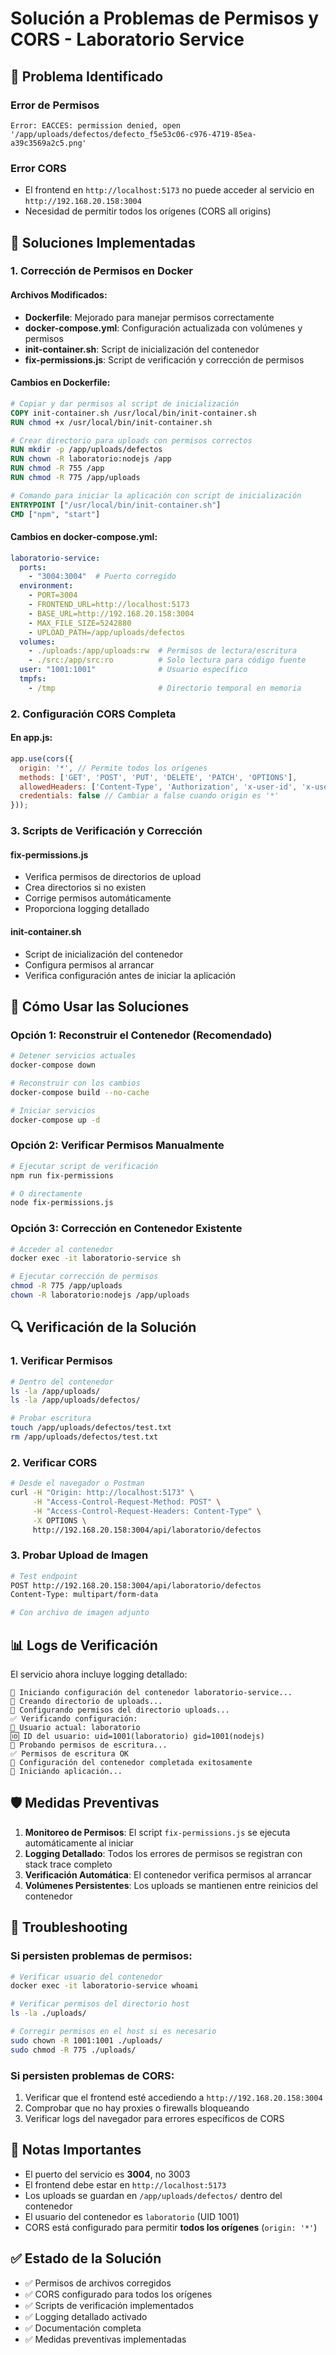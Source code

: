 # Solución a Problemas de Permisos y CORS - Laboratorio Service

## 🚨 Problema Identificado

### Error de Permisos
```
Error: EACCES: permission denied, open '/app/uploads/defectos/defecto_f5e53c06-c976-4719-85ea-a39c3569a2c5.png'
```

### Error CORS
- El frontend en `http://localhost:5173` no puede acceder al servicio en `http://192.168.20.158:3004`
- Necesidad de permitir todos los orígenes (CORS all origins)

## 🔧 Soluciones Implementadas

### 1. Corrección de Permisos en Docker

#### Archivos Modificados:
- **Dockerfile**: Mejorado para manejar permisos correctamente
- **docker-compose.yml**: Configuración actualizada con volúmenes y permisos
- **init-container.sh**: Script de inicialización del contenedor
- **fix-permissions.js**: Script de verificación y corrección de permisos

#### Cambios en Dockerfile:
```dockerfile
# Copiar y dar permisos al script de inicialización
COPY init-container.sh /usr/local/bin/init-container.sh
RUN chmod +x /usr/local/bin/init-container.sh

# Crear directorio para uploads con permisos correctos
RUN mkdir -p /app/uploads/defectos
RUN chown -R laboratorio:nodejs /app
RUN chmod -R 755 /app
RUN chmod -R 775 /app/uploads

# Comando para iniciar la aplicación con script de inicialización
ENTRYPOINT ["/usr/local/bin/init-container.sh"]
CMD ["npm", "start"]
```

#### Cambios en docker-compose.yml:
```yaml
laboratorio-service:
  ports:
    - "3004:3004"  # Puerto corregido
  environment:
    - PORT=3004
    - FRONTEND_URL=http://localhost:5173
    - BASE_URL=http://192.168.20.158:3004
    - MAX_FILE_SIZE=5242880
    - UPLOAD_PATH=/app/uploads/defectos
  volumes:
    - ./uploads:/app/uploads:rw  # Permisos de lectura/escritura
    - ./src:/app/src:ro          # Solo lectura para código fuente
  user: "1001:1001"              # Usuario específico
  tmpfs:
    - /tmp                       # Directorio temporal en memoria
```

### 2. Configuración CORS Completa

#### En app.js:
```javascript
app.use(cors({
  origin: '*', // Permite todos los orígenes
  methods: ['GET', 'POST', 'PUT', 'DELETE', 'PATCH', 'OPTIONS'],
  allowedHeaders: ['Content-Type', 'Authorization', 'x-user-id', 'x-username', 'x-departamento', 'x-email', 'x-first-name', 'x-last-name'],
  credentials: false // Cambiar a false cuando origin es '*'
}));
```

### 3. Scripts de Verificación y Corrección

#### fix-permissions.js
- Verifica permisos de directorios de upload
- Crea directorios si no existen
- Corrige permisos automáticamente
- Proporciona logging detallado

#### init-container.sh
- Script de inicialización del contenedor
- Configura permisos al arrancar
- Verifica configuración antes de iniciar la aplicación

## 🚀 Cómo Usar las Soluciones

### Opción 1: Reconstruir el Contenedor (Recomendado)
```bash
# Detener servicios actuales
docker-compose down

# Reconstruir con los cambios
docker-compose build --no-cache

# Iniciar servicios
docker-compose up -d
```

### Opción 2: Verificar Permisos Manualmente
```bash
# Ejecutar script de verificación
npm run fix-permissions

# O directamente
node fix-permissions.js
```

### Opción 3: Corrección en Contenedor Existente
```bash
# Acceder al contenedor
docker exec -it laboratorio-service sh

# Ejecutar corrección de permisos
chmod -R 775 /app/uploads
chown -R laboratorio:nodejs /app/uploads
```

## 🔍 Verificación de la Solución

### 1. Verificar Permisos
```bash
# Dentro del contenedor
ls -la /app/uploads/
ls -la /app/uploads/defectos/

# Probar escritura
touch /app/uploads/defectos/test.txt
rm /app/uploads/defectos/test.txt
```

### 2. Verificar CORS
```bash
# Desde el navegador o Postman
curl -H "Origin: http://localhost:5173" \
     -H "Access-Control-Request-Method: POST" \
     -H "Access-Control-Request-Headers: Content-Type" \
     -X OPTIONS \
     http://192.168.20.158:3004/api/laboratorio/defectos
```

### 3. Probar Upload de Imagen
```bash
# Test endpoint
POST http://192.168.20.158:3004/api/laboratorio/defectos
Content-Type: multipart/form-data

# Con archivo de imagen adjunto
```

## 📊 Logs de Verificación

El servicio ahora incluye logging detallado:

```
🚀 Iniciando configuración del contenedor laboratorio-service...
📁 Creando directorio de uploads...
🔐 Configurando permisos del directorio uploads...
✅ Verificando configuración:
👤 Usuario actual: laboratorio
🆔 ID del usuario: uid=1001(laboratorio) gid=1001(nodejs)
📝 Probando permisos de escritura...
✅ Permisos de escritura OK
🎯 Configuración del contenedor completada exitosamente
🚀 Iniciando aplicación...
```

## 🛡️ Medidas Preventivas

1. **Monitoreo de Permisos**: El script `fix-permissions.js` se ejecuta automáticamente al iniciar
2. **Logging Detallado**: Todos los errores de permisos se registran con stack trace completo
3. **Verificación Automática**: El contenedor verifica permisos al arrancar
4. **Volúmenes Persistentes**: Los uploads se mantienen entre reinicios del contenedor

## 🔧 Troubleshooting

### Si persisten problemas de permisos:
```bash
# Verificar usuario del contenedor
docker exec -it laboratorio-service whoami

# Verificar permisos del directorio host
ls -la ./uploads/

# Corregir permisos en el host si es necesario
sudo chown -R 1001:1001 ./uploads/
sudo chmod -R 775 ./uploads/
```

### Si persisten problemas de CORS:
1. Verificar que el frontend esté accediendo a `http://192.168.20.158:3004`
2. Comprobar que no hay proxies o firewalls bloqueando
3. Verificar logs del navegador para errores específicos de CORS

## 📝 Notas Importantes

- El puerto del servicio es **3004**, no 3003
- El frontend debe estar en `http://localhost:5173`
- Los uploads se guardan en `/app/uploads/defectos/` dentro del contenedor
- El usuario del contenedor es `laboratorio` (UID 1001)
- CORS está configurado para permitir **todos los orígenes** (`origin: '*'`)

## ✅ Estado de la Solución

- ✅ Permisos de archivos corregidos
- ✅ CORS configurado para todos los orígenes
- ✅ Scripts de verificación implementados
- ✅ Logging detallado activado
- ✅ Documentación completa
- ✅ Medidas preventivas implementadas